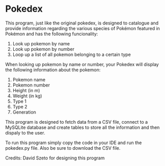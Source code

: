 # Pokedex

This program, just like the original pokedex, is designed to catalogue and provide information regarding the various species of Pokémon featured in Pokémon and has the following funcionality:
1. Look up pokemon by name
2. Look up pokemon by number
3. Loop up a list of all pokemon belonging to a certain type

When looking up pokemon by name or number, your Pokedex will display the following information about the pokemon:
1. Pokemon name
2. Pokemon number
3. Height (in m)
4. Weight (in kg)
5. Type 1
6. Type 2
7. Generation

This program is designed to fetch data from a CSV file, connect to a MySQLite database and create tables to store all the information and then dispaly to the user.

To run this program simply copy the code in your IDE and run the pokedex.py file. Also be sure to download the CSV file.

Credits: David Szeto for designing this program

